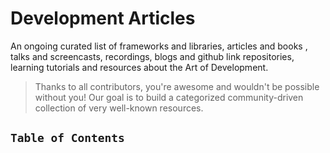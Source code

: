 # Development Articles

 An ongoing curated list of frameworks and libraries, articles and books , talks and screencasts, recordings, blogs and github link repositories, learning tutorials and resources about the Art of Development. 
> Thanks to all contributors, you're awesome and wouldn't be possible without you! Our goal is to build a categorized community-driven collection of very well-known resources.

## `Table of Contents`
